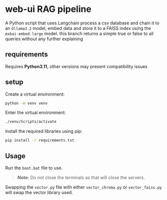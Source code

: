 # web-ui RAG pipeline

A Python script that uses Langchain process a csv database and chain it to an `Ollama3.2` model, embed data and store it to a FAISS index using the `mxbai-embed-large` model.
this branch returns a simple true or false to all queries without any further explaining

## requirements
Requires **Python3.11**, other versions may present compatibility issues

## setup

Create a virtual environment:

```bash
python -m venv venv
```

Enter the virtual environment:

```bash
./venv/Scripts/activate
```

Install the required libraries using pip:

```bash
pip install -r requirements.txt
```
## Usage

Run the `boot.bat` file to use.

> **Note:** Do not close the terminals as that will close the servers.

Swapping the `vector.py` file with either `vector_chroma.py` or `vector_faiss.py` will swap the vector library used.
